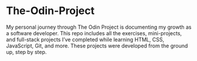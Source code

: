 # The-Odin-Project
My personal journey through The Odin Project is documenting my growth as a software developer. This repo includes all the exercises, mini-projects, and full-stack projects I’ve completed while learning HTML, CSS, JavaScript, Git, and more. These projects were developed from the ground up, step by step.
